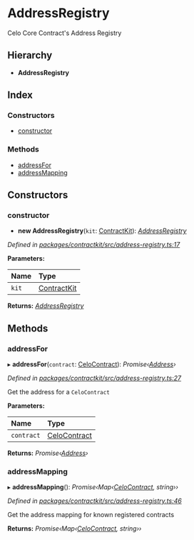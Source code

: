 # AddressRegistry

Celo Core Contract's Address Registry

## Hierarchy

* **AddressRegistry**

## Index

### Constructors

* [constructor](../classes/_address_registry_.addressregistry.md#constructor)

### Methods

* [addressFor](../classes/_address_registry_.addressregistry.md#addressfor)
* [addressMapping](../classes/_address_registry_.addressregistry.md#addressmapping)

## Constructors

### constructor

+ **new AddressRegistry**\(`kit`: [ContractKit](../classes/_kit_.contractkit.md)\): [_AddressRegistry_](../classes/_address_registry_.addressregistry.md)

_Defined in_ [_packages/contractkit/src/address-registry.ts:17_](https://github.com/celo-org/celo-monorepo/blob/master/packages/contractkit/src/address-registry.ts#L17)

**Parameters:**

| Name | Type |
| :--- | :--- |
| `kit` | [ContractKit](../classes/_kit_.contractkit.md) |

**Returns:** [_AddressRegistry_](../classes/_address_registry_.addressregistry.md)

## Methods

### addressFor

▸ **addressFor**\(`contract`: [CeloContract](../enums/_base_.celocontract.md)\): _Promise‹_[_Address_](_base_.md#address)_›_

_Defined in_ [_packages/contractkit/src/address-registry.ts:27_](https://github.com/celo-org/celo-monorepo/blob/master/packages/contractkit/src/address-registry.ts#L27)

Get the address for a `CeloContract`

**Parameters:**

| Name | Type |
| :--- | :--- |
| `contract` | [CeloContract](../enums/_base_.celocontract.md) |

**Returns:** _Promise‹_[_Address_](_base_.md#address)_›_

### addressMapping

▸ **addressMapping**\(\): _Promise‹Map‹_[_CeloContract_](../enums/_base_.celocontract.md)_, string››_

_Defined in_ [_packages/contractkit/src/address-registry.ts:46_](https://github.com/celo-org/celo-monorepo/blob/master/packages/contractkit/src/address-registry.ts#L46)

Get the address mapping for known registered contracts

**Returns:** _Promise‹Map‹_[_CeloContract_](../enums/_base_.celocontract.md)_, string››_

